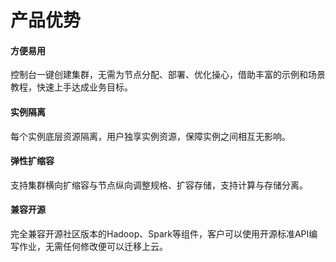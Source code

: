 # 产品优势

#### 方便易用

 控制台一键创建集群，无需为节点分配、部署、优化操心，借助丰富的示例和场景教程，快速上手达成业务目标。

#### 实例隔离

每个实例底层资源隔离，⽤户独享实例资源，保障实例之间相互⽆影响。

#### 弹性扩缩容

支持集群横向扩缩容与节点纵向调整规格、扩容存储，支持计算与存储分离。

#### 兼容开源

完全兼容开源社区版本的Hadoop、Spark等组件，客户可以使用开源标准API编写作业，无需任何修改便可以迁移上云。